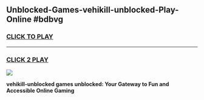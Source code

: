 
## Unblocked-Games-vehikill-unblocked-Play-Online #bdbvg
<h3>
<a href="https://news.freeplayer.one?title=vehikill-unblocked&ref=3">CLICK TO PLAY</a></h3>
<hr>

<h3>
<a href="https://news.freeplayer.one?title=vehikill-unblocked&ref=3">CLICK 2 PLAY</a>
  
</h3>

<a href="https://news.freeplayer.one?title=vehikill-unblocked&ref=3"><img src="https://clearcache.store/games.png"></a>


**vehikill-unblocked games unblocked: Your Gateway to Fun and Accessible Online Gaming**
